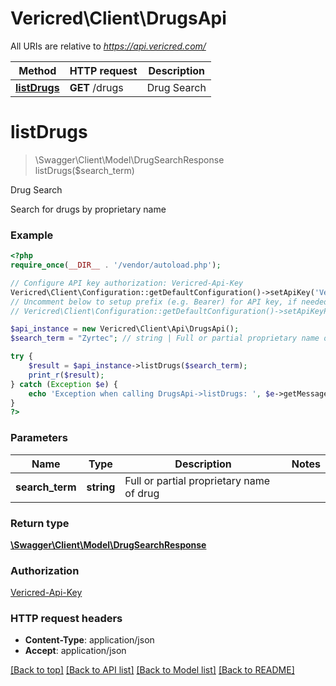 # Vericred\Client\DrugsApi

All URIs are relative to *https://api.vericred.com/*

Method | HTTP request | Description
------------- | ------------- | -------------
[**listDrugs**](DrugsApi.md#listDrugs) | **GET** /drugs | Drug Search


# **listDrugs**
> \Swagger\Client\Model\DrugSearchResponse listDrugs($search_term)

Drug Search

Search for drugs by proprietary name

### Example
```php
<?php
require_once(__DIR__ . '/vendor/autoload.php');

// Configure API key authorization: Vericred-Api-Key
Vericred\Client\Configuration::getDefaultConfiguration()->setApiKey('Vericred-Api-Key', 'YOUR_API_KEY');
// Uncomment below to setup prefix (e.g. Bearer) for API key, if needed
// Vericred\Client\Configuration::getDefaultConfiguration()->setApiKeyPrefix('Vericred-Api-Key', 'Bearer');

$api_instance = new Vericred\Client\Api\DrugsApi();
$search_term = "Zyrtec"; // string | Full or partial proprietary name of drug

try {
    $result = $api_instance->listDrugs($search_term);
    print_r($result);
} catch (Exception $e) {
    echo 'Exception when calling DrugsApi->listDrugs: ', $e->getMessage(), PHP_EOL;
}
?>
```

### Parameters

Name | Type | Description  | Notes
------------- | ------------- | ------------- | -------------
 **search_term** | **string**| Full or partial proprietary name of drug |

### Return type

[**\Swagger\Client\Model\DrugSearchResponse**](../Model/DrugSearchResponse.md)

### Authorization

[Vericred-Api-Key](../../README.md#Vericred-Api-Key)

### HTTP request headers

 - **Content-Type**: application/json
 - **Accept**: application/json

[[Back to top]](#) [[Back to API list]](../../README.md#documentation-for-api-endpoints) [[Back to Model list]](../../README.md#documentation-for-models) [[Back to README]](../../README.md)

